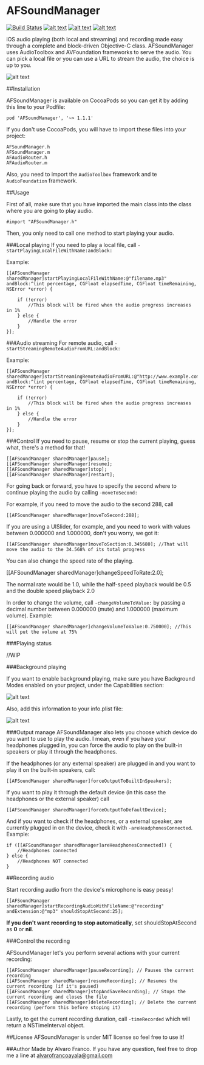 AFSoundManager
==============

[![Build Status](https://travis-ci.org/AlvaroFranco/AFSoundManager.svg?branch=master)](https://travis-ci.org/AlvaroFranco/AFSoundManager)
[![alt text](https://cocoapod-badges.herokuapp.com/v/AFSoundManager/badge.png "")]()
[![alt text](https://cocoapod-badges.herokuapp.com/p/AFSoundManager/badge.png "")]()
[![alt text](https://camo.githubusercontent.com/f513623dcee61532125032bbf1ddffda06ba17c7/68747470733a2f2f676f2d736869656c64732e6865726f6b756170702e636f6d2f6c6963656e73652d4d49542d626c75652e706e67 "")]()

iOS audio playing (both local and streaming) and recording made easy through a complete and block-driven Objective-C class. AFSoundManager uses AudioToolbox and AVFoundation frameworks to serve the audio. You can pick a local file or you can use a URL to stream the audio, the choice is up to you.

![alt text](https://raw.github.com/AlvaroFranco/AFSoundManager/master/preview.png "Preview")

##Installation

AFSoundManager is available on CocoaPods so you can get it by adding this line to your Podfile:

	pod 'AFSoundManager', '~> 1.1.1'

If you don't use CocoaPods, you will have to import these files into your project:

	AFSoundManager.h
	AFSoundManager.m
	AFAudioRouter.h
	AFAudioRouter.m

Also, you need to import the ```AudioToolbox``` framework and te ```AudioFoundation``` framework.

##Usage

First of all, make sure that you have imported the main class into the class where you are going to play audio.

	#import "AFSoundManager.h"

Then, you only need to call one method to start playing your audio.

###Local playing
If you need to play a local file, call ```-startPlayingLocalFileWithName:andBlock:```

Example:

	[[AFSoundManager sharedManager]startPlayingLocalFileWithName:@"filename.mp3" andBlock:^(int percentage, CGFloat elapsedTime, CGFloat timeRemaining, NSError *error) {

        if (!error)
        	//This block will be fired when the audio progress increases in 1%
        } else {
        	//Handle the error
        }
    }];

###Audio streaming
For remote audio, call ```-startStreamingRemoteAudioFromURL:andBlock:```

Example:

	[[AFSoundManager sharedManager]startStreamingRemoteAudioFromURL:@"http://www.example.com/audio/file.mp3" andBlock:^(int percentage, CGFloat elapsedTime, CGFloat timeRemaining, NSError *error) {

        if (!error)
        	//This block will be fired when the audio progress increases in 1%
        } else {
        	//Handle the error
        }
    }];

###Control
If you need to pause, resume or stop the current playing, guess what, there's a method for that!

	[[AFSoundManager sharedManager]pause];
	[[AFSoundManager sharedManager]resume];
	[[AFSoundManager sharedManager]stop];
	[[AFSoundManager sharedManager]restart];

For going back or forward, you have to specify the second where to continue playing the audio by calling ```-moveToSecond:```

For example, if you need to move the audio to the second 288, call

	[[AFSoundManager sharedManager]moveToSecond:288];

If you are using a UISlider, for example, and you need to work with values between 0.000000 and 1.000000, don't you worry, we got it:

	[[AFSoundManager sharedManager]moveToSection:0.345680]; //That will move the audio to the 34.568% of its total progress

You can also change the speed rate of the playing.

   [[AFSoundManager sharedManager]changeSpeedToRate:2.0];

The normal rate would be 1.0, while the half-speed playback would be 0.5 and the double speed playback 2.0

In order to change the volume, call ```-changeVolumeToValue:``` by passing a decimal number between 0.000000 (mute) and 1.000000 (maximum volume). Example:

	[[AFSoundManager sharedManager]changeVolumeToValue:0.750000]; //This will put the volume at 75%

###Playing status

//WIP

###Background playing

If you want to enable background playing, make sure you have Background Modes enabled on your project, under the Capabilities section:

![alt text](https://raw.github.com/AlvaroFranco/AFSoundManager/master/background.png "")

Also, add this information to your info.plist file:

![alt text](https://raw.github.com/AlvaroFranco/AFSoundManager/master/info.plist.png "")

###Output manage
AFSoundManager also lets you choose which device do you want to use to play the audio. I mean, even if you have your headphones plugged in, you can force the audio to play on the built-in speakers or play it through the headphones.

If the headphones (or any external speaker) are plugged in and you want to play it on the built-in speakers, call:

	[[AFSoundManager sharedManager]forceOutputToBuiltInSpeakers];

If you want to play it through the default device (in this case the headphones or the external speaker) call

	[[AFSoundManager sharedManager]forceOutputToDefaultDevice];

And if you want to check if the headphones, or a external speaker, are currently plugged in on the device, check it with ```-areHeadphonesConnected```. Example:

	if ([[AFSoundManager sharedManager]areHeadphonesConnected]) {
		//Headphones connected
	} else {
		//Headphones NOT connected
	}

##Recording audio

Start recording audio from the device's microphone is easy peasy!

	[[AFSoundManager sharedManager]startRecordingAudioWithFileName:@"recording" andExtension:@"mp3" shouldStopAtSecond:25];

**If you don't want recording to stop automatically**, set shouldStopAtSecond as **0** or **nil**.

###Control the recording

AFSoundManager let's you perform several actions with your current recording:

	[[AFSoundManager sharedManager]pauseRecording]; // Pauses the current recording
    [[AFSoundManager sharedManager]resumeRecording]; // Resumes the current recording (if it's paused)
    [[AFSoundManager sharedManager]stopAndSaveRecording]; // Stops the current recording and closes the file
    [[AFSoundManager sharedManager]deleteRecording]; // Delete the current recording (perform this before stoping it)

Lastly, to get the current recording duration, call ```-timeRecorded``` which will return a NSTimeInterval object.

##License
AFSoundManager is under MIT license so feel free to use it!

##Author
Made by Alvaro Franco. If you have any question, feel free to drop me a line at [alvarofrancoayala@gmail.com](mailto:alvarofrancoayala@gmail.com)